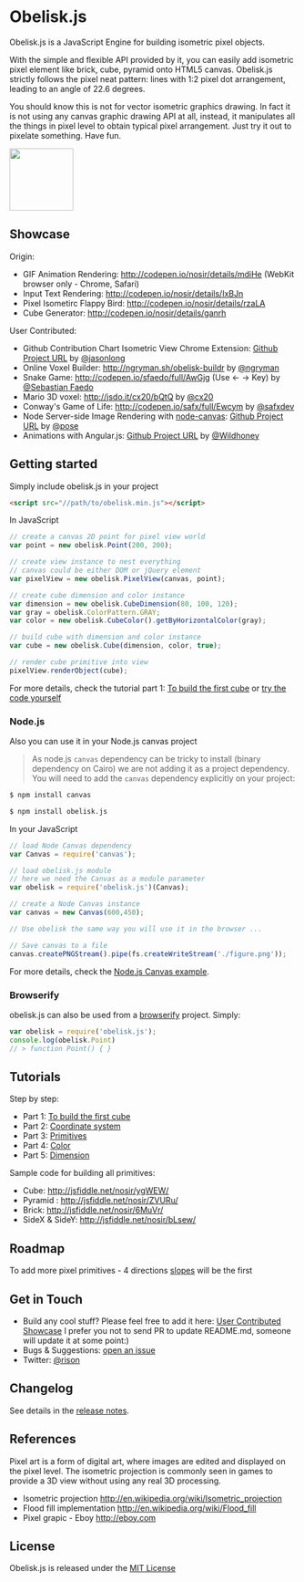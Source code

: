 # Obelisk.js

Obelisk.js is a JavaScript Engine for building isometric pixel objects.

With the simple and flexible API provided by it, you can easily add isometric pixel element like brick, cube, pyramid onto HTML5 canvas. Obelisk.js strictly follows the pixel neat pattern: lines with 1:2 pixel dot arrangement, leading to an angle of 22.6 degrees. 

You should know this is not for vector isometric graphics drawing. In fact it is not using any canvas graphic drawing API at all, instead, it manipulates all the things in pixel level to obtain typical pixel arrangement. Just try it out to pixelate something. Have fun.

<img width="112" height="109" src="http://nosir.github.io/obelisk.js/images/logo.png"/>

## Showcase

Origin:
- GIF Animation Rendering: http://codepen.io/nosir/details/mdiHe (WebKit browser only - Chrome, Safari)
- Input Text Rendering: http://codepen.io/nosir/details/IxBJn
- Pixel Isometirc Flappy Bird: http://codepen.io/nosir/details/rzaLA
- Cube Generator: http://codepen.io/nosir/details/ganrh

User Contributed:
- Github Contribution Chart Isometric View Chrome Extension: [Github Project URL](https://github.com/jasonlong/isometric-contributions) by  [@jasonlong](https://twitter.com/jasonlong)
- Online Voxel Builder: http://ngryman.sh/obelisk-buildr by [@ngryman](https://twitter.com/ngryman)
- Snake Game: http://codepen.io/sfaedo/full/AwGjg (Use &larr; &rarr; Key) by [@Sebastian Faedo](http://codepen.io/sfaedo)
- Mario 3D voxel: http://jsdo.it/cx20/bQtQ by [@cx20](https://twitter.com/cx20)
- Conway's Game of Life: http://codepen.io/safx/full/Ewcym by [@safxdev](https://twitter.com/safxdev)
- Node Server-side Image Rendering with [node-canvas](https://github.com/learnboost/node-canvas): [Github Project URL](https://github.com/pose/node-obelisk-example) by [@pose](https://github.com/pose)
- Animations with Angular.js: [Github Project URL](https://github.com/Wildhoney/ngObelisk) by [@Wildhoney](https://github.com/Wildhoney)


## Getting started

Simply include obelisk.js in your project
```html
<script src="//path/to/obelisk.min.js"></script>
```
In JavaScript
```javascript
// create a canvas 2D point for pixel view world
var point = new obelisk.Point(200, 200);

// create view instance to nest everything
// canvas could be either DOM or jQuery element
var pixelView = new obelisk.PixelView(canvas, point);

// create cube dimension and color instance
var dimension = new obelisk.CubeDimension(80, 100, 120);
var gray = obelisk.ColorPattern.GRAY;
var color = new obelisk.CubeColor().getByHorizontalColor(gray);

// build cube with dimension and color instance
var cube = new obelisk.Cube(dimension, color, true);

// render cube primitive into view
pixelView.renderObject(cube);
```
For more details, check the tutorial part 1: [To build the first cube](https://github.com/nosir/obelisk.js/wiki/Tutorial-Part-1%3A-To-build-the-first-cube) or [try the code yourself](http://jsfiddle.net/nosir/ygWEW/)

### Node.js

Also you can use it in your Node.js canvas project

> As node.js `canvas` dependency can be tricky to install (binary dependency on Cairo) we are not adding it as a project dependency. You will need to add the `canvas` dependency explicitly on your project:

```sh
$ npm install canvas
```

```sh
$ npm install obelisk.js
```

In your JavaScript

```js
// load Node Canvas dependency
var Canvas = require('canvas');

// load obelisk.js module
// here we need the Canvas as a module parameter
var obelisk = require('obelisk.js')(Canvas);

// create a Node Canvas instance
var canvas = new Canvas(600,450);

// Use obelisk the same way you will use it in the browser ...

// Save canvas to a file
canvas.createPNGStream().pipe(fs.createWriteStream('./figure.png'));
```

For more details, check the [Node.js Canvas example](https://github.com/pose/node-obelisk-example).

### Browserify

obelisk.js can also be used from a [browserify](https://github.com/substack/node-browserify) project. Simply:

```js
var obelisk = require('obelisk.js');
console.log(obelisk.Point)
// > function Point() { }
```

## Tutorials
Step by step:
- Part 1: [To build the first cube](https://github.com/nosir/obelisk.js/wiki/Tutorial-Part-1%3A-To-build-the-first-cube)
- Part 2: [Coordinate system](https://github.com/nosir/obelisk.js/wiki/Tutorial-Part-2%3A-Coordinate-system)
- Part 3: [Primitives](https://github.com/nosir/obelisk.js/wiki/Tutorial-Part-3%3A-Primitives)
- Part 4: [Color](https://github.com/nosir/obelisk.js/wiki/Tutorial-Part-4%3A-Color)
- Part 5: [Dimension](https://github.com/nosir/obelisk.js/wiki/Tutorial-Part-5%3A-Dimension)

Sample code for building all primitives:
- Cube: http://jsfiddle.net/nosir/ygWEW/
- Pyramid : http://jsfiddle.net/nosir/ZVURu/
- Brick: http://jsfiddle.net/nosir/6MuVr/
- SideX & SideY: http://jsfiddle.net/nosir/bLsew/

## Roadmap

To add more pixel primitives - 4 directions [slopes](http://nosir.github.io/obelisk.js/images/slope.gif) will be the first

## Get in Touch

- Build any cool stuff? Please feel free to add it here: [User Contributed Showcase](https://github.com/nosir/obelisk.js/wiki/User-Contributed-Showcase) I prefer you not to send PR to update README.md, someone will update it at some point:)
- Bugs & Suggestions: [open an issue](https://github.com/nosir/obelisk.js/issues)
- Twitter: [@rison](https://twitter.com/rison)

## Changelog

See details in the [release notes](https://github.com/nosir/obelisk.js/releases).

## References
Pixel art is a form of digital art, where images are edited and displayed on the pixel level. The isometric projection is commonly seen in games to provide a 3D view without using any real 3D processing.

- Isometric projection http://en.wikipedia.org/wiki/Isometric_projection
- Flood fill implementation http://en.wikipedia.org/wiki/Flood_fill
- Pixel grapic - Eboy http://eboy.com

## License

Obelisk.js is released under the [MIT License](http://opensource.org/licenses/MIT)
